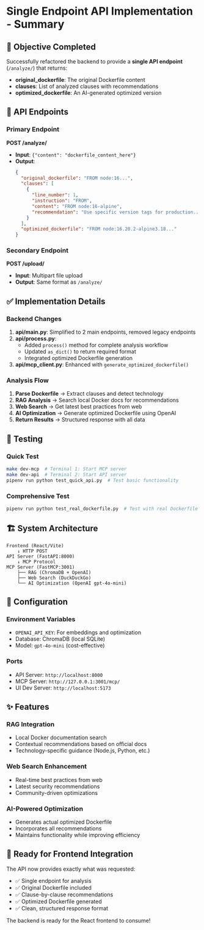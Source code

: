 # Single Endpoint API Implementation - Summary

## 🎯 Objective Completed
Successfully refactored the backend to provide a **single API endpoint** (`/analyze/`) that returns:
- **original_dockerfile**: The original Dockerfile content  
- **clauses**: List of analyzed clauses with recommendations
- **optimized_dockerfile**: An AI-generated optimized version

## 🚀 API Endpoints

### Primary Endpoint
**POST /analyze/**
- **Input**: `{"content": "dockerfile_content_here"}`
- **Output**:
  ```json
  {
    "original_dockerfile": "FROM node:16...",
    "clauses": [
      {
        "line_number": 1,
        "instruction": "FROM",
        "content": "FROM node:16-alpine",
        "recommendation": "Use specific version tags for production..."
      }
    ],
    "optimized_dockerfile": "FROM node:16.20.2-alpine3.18..."
  }
  ```

### Secondary Endpoint  
**POST /upload/**
- **Input**: Multipart file upload
- **Output**: Same format as `/analyze/`

## ✅ Implementation Details

### Backend Changes
1. **api/main.py**: Simplified to 2 main endpoints, removed legacy endpoints
2. **api/process.py**: 
   - Added `process()` method for complete analysis workflow
   - Updated `as_dict()` to return required format
   - Integrated optimized Dockerfile generation
3. **api/mcp_client.py**: Enhanced with `generate_optimized_dockerfile()`

### Analysis Flow
1. **Parse Dockerfile** → Extract clauses and detect technology
2. **RAG Analysis** → Search local Docker docs for recommendations  
3. **Web Search** → Get latest best practices from web
4. **AI Optimization** → Generate optimized Dockerfile using OpenAI
5. **Return Results** → Structured response with all data

## 🧪 Testing

### Quick Test
```bash
make dev-mcp  # Terminal 1: Start MCP server
make dev-api  # Terminal 2: Start API server  
pipenv run python test_quick_api.py  # Test basic functionality
```

### Comprehensive Test
```bash
pipenv run python test_real_dockerfile.py  # Test with real Dockerfile
```

## 🏗️ System Architecture

```
Frontend (React/Vite) 
    ↓ HTTP POST
API Server (FastAPI:8000)
    ↓ MCP Protocol  
MCP Server (FastMCP:3001)
    ├── RAG (ChromaDB + OpenAI)
    ├── Web Search (DuckDuckGo)  
    └── AI Optimization (OpenAI gpt-4o-mini)
```

## 🔧 Configuration

### Environment Variables
- `OPENAI_API_KEY`: For embeddings and optimization
- Database: ChromaDB (local SQLite)
- Model: `gpt-4o-mini` (cost-effective)

### Ports
- API Server: `http://localhost:8000`
- MCP Server: `http://127.0.0.1:3001/mcp/`
- UI Dev Server: `http://localhost:5173`

## ✨ Features

### RAG Integration
- Local Docker documentation search
- Contextual recommendations based on official docs
- Technology-specific guidance (Node.js, Python, etc.)

### Web Search Enhancement  
- Real-time best practices from web
- Latest security recommendations
- Community-driven optimizations

### AI-Powered Optimization
- Generates actual optimized Dockerfile
- Incorporates all recommendations
- Maintains functionality while improving efficiency

## 🎉 Ready for Frontend Integration

The API now provides exactly what was requested:
- ✅ Single endpoint for analysis
- ✅ Original Dockerfile included  
- ✅ Clause-by-clause recommendations
- ✅ Optimized Dockerfile generated
- ✅ Clean, structured response format

The backend is ready for the React frontend to consume!
